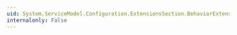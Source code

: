 ```yaml
---
uid: System.ServiceModel.Configuration.ExtensionsSection.BehaviorExtensions
internalonly: False
---
```

